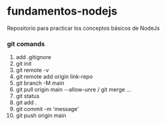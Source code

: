 # fundamentos-nodejs
Repositorio para practicar los conceptos básicos de NodeJs

### git comands
1. add .gitignore
2. git init 
3. git remote -v
4. git remote add origin link-repo
5. git branch -M main
6. git pull origin main --allow-unre / git merge ...
7. git status
8. git add .
9. git commit -m 'message'
10. git push origin main
